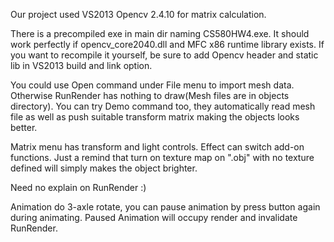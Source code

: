 Our project used VS2013 Opencv 2.4.10 for matrix calculation.

There is a precompiled exe in main dir naming CS580HW4.exe.
It should work perfectly if opencv_core2040.dll and MFC x86 runtime library exists.
If you want to recompile it yourself, be sure to add Opencv header and static lib in VS2013 build and link option.

You could use Open command under File menu to import mesh data. Otherwise RunRender has nothing to draw(Mesh files are in objects directory).
You can try Demo command too, they automatically read mesh file as well as push suitable transform matrix making the objects looks better.

Matrix menu has transform and light controls. Effect can switch add-on functions. Just a remind that turn on texture map on ".obj" with no texture defined will simply makes the object brighter.

Need no explain on RunRender :)

Animation do 3-axle rotate, you can pause animation by press button again during animating. Paused Animation will occupy render and invalidate RunRender.